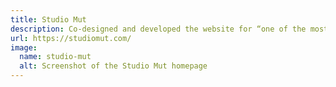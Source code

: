 ```yaml
---
title: Studio Mut
description: Co-designed and developed the website for “one of the most vibrant graphic design studios in Italy” according to Grafik Magazine, London.
url: https://studiomut.com/
image: 
  name: studio-mut
  alt: Screenshot of the Studio Mut homepage
---
```

